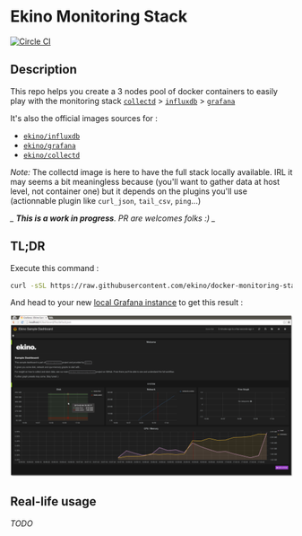 # Ekino Monitoring Stack

[![Circle CI](https://circleci.com/gh/ekino/docker-monitoring-stack.svg?style=svg)](https://circleci.com/gh/ekino/docker-monitoring-stack)

## Description

This repo helps you create a 3 nodes pool of docker containers to easily
play with the monitoring stack
[`collectd`](https://collectd.org/) >
[`influxdb`](http://influxdb.com/) >
[`grafana`](http://grafana.org/)

It's also the official images sources for :
* [`ekino/influxdb`](https://registry.hub.docker.com/u/ekino/influxdb/)
* [`ekino/grafana`](https://registry.hub.docker.com/u/ekino/grafana/)
* [`ekino/collectd`](https://registry.hub.docker.com/u/ekino/collectd/)

*Note:*
The collectd image is here to have the full stack locally available.
IRL it may seems a bit meaningless because (you'll want to gather data at host
level, not container one) but it depends on the plugins you'll use (actionnable
plugin like `curl_json`, `tail_csv`, `ping`...)

*_ **This is a work in progress**. PR are welcomes folks :) _*

## TL;DR

Execute this command :

```bash
curl -sSL https://raw.githubusercontent.com/ekino/docker-monitoring-stack/master/helper.sh | bash -s run
```

And head to your new [local Grafana instance](http://localhost/) to get this result :

![Screenshot](oneliner-result.png)

## Real-life usage

*TODO*


